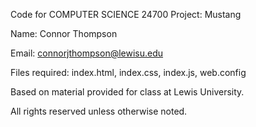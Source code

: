 Code for COMPUTER SCIENCE 24700 Project: Mustang

Name: Connor Thompson

Email: connorjthompson@lewisu.edu

Files required: index.html, index.css, index.js, web.config

Based on material provided for class at Lewis University.

All rights reserved unless otherwise noted.
